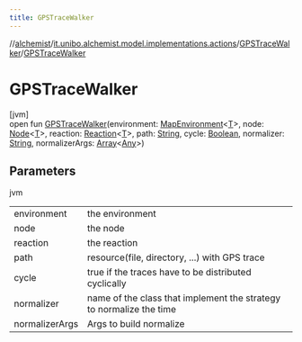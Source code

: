 ```yaml
---
title: GPSTraceWalker
---
```

//[alchemist](../../../index.html)/[it.unibo.alchemist.model.implementations.actions](../index.html)/[GPSTraceWalker](index.html)/[GPSTraceWalker](-g-p-s-trace-walker.html)



# GPSTraceWalker



[jvm]\
open fun [GPSTraceWalker](-g-p-s-trace-walker.html)(environment: [MapEnvironment](../../it.unibo.alchemist.model.interfaces/-map-environment/index.html)<[T](https://docs.oracle.com/javase/8/docs/api/java/lang/Iterable.html)>, node: [Node](../../it.unibo.alchemist.model.interfaces/-node/index.html)<[T](https://docs.oracle.com/javase/8/docs/api/java/lang/Iterable.html)>, reaction: [Reaction](../../it.unibo.alchemist.model.interfaces/-reaction/index.html)<[T](https://docs.oracle.com/javase/8/docs/api/java/lang/Iterable.html)>, path: [String](https://docs.oracle.com/javase/8/docs/api/java/lang/String.html), cycle: [Boolean](https://kotlinlang.org/api/latest/jvm/stdlib/kotlin/-boolean/index.html), normalizer: [String](https://docs.oracle.com/javase/8/docs/api/java/lang/String.html), normalizerArgs: [Array](https://kotlinlang.org/api/latest/jvm/stdlib/kotlin/-array/index.html)<[Any](https://kotlinlang.org/api/latest/jvm/stdlib/kotlin/-any/index.html)>)



## Parameters


jvm

| | |
|---|---|
| environment | the environment |
| node | the node |
| reaction | the reaction |
| path | resource(file, directory, ...) with GPS trace |
| cycle | true if the traces have to be distributed cyclically |
| normalizer | name of the class that implement the strategy to normalize the time |
| normalizerArgs | Args to build normalize |




